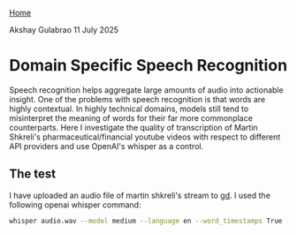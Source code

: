 [Home](./index.html)

Akshay Gulabrao 11 July 2025

# Domain Specific Speech Recognition

Speech recognition helps aggregate large amounts of audio into actionable insight. One of the problems with speech recognition is that words are highly contextual. In highly technical domains, models still tend to misinterpret the meaning of words for their far more commonplace counterparts. Here I investigate the quality of transcription of Martin Shkreli's pharmaceutical/financial youtube videos with respect to different API providers and use OpenAI's whisper as a control.

## The test

I have uploaded an audio file of martin shkreli's stream to [gd](). I used the following openai whisper command:
```bash
whisper audio.wav --model medium --language en --word_timestamps True -f vtt
```